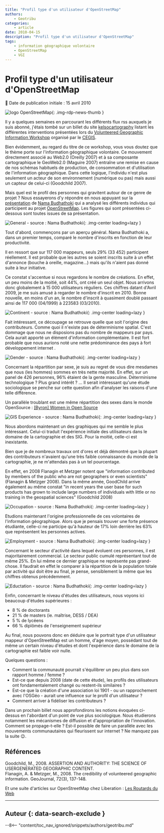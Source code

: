 ```yaml
---
title: "Profil type d'un utilisateur d'OpenStreetMap"
authors:
    - Geotribu
categories:
    - article
date: 2010-04-15
description: "Profil type d'un utilisateur d'OpenStreetMap"
tags:
    - information géographique volontaire
    - OpenStreetMap
    - VGI
---
```


# Profil type d'un utilisateur d'OpenStreetMap

:calendar: Date de publication initiale : 15 avril 2010

![logo OpenStreetMap](https://cdn.geotribu.fr/img/logos-icones/OpenStreetMap/Openstreetmap.png "logo OpenStreetMap"){: .img-rdp-news-thumb }

Il y a quelques semaines en parcourant les différents flux rss auxquels je suis abonné, j'étais tombé sur un billet du site [kelsocartography](http://kelsocartography.com/blog/?p=3476) listant les différentes interventions présentées lors du [Volunteered Geographic Information Workshop](http://cegis.usgs.gov/vgi/results.html) organisé par le [CEGIS](http://cegis.usgs.gov/).

Bien évidemment, au regard du titre de ce workshop, vous vous doutez que le thème porte sur l'information géographique volontaire. Ce mouvement directement associé au Web2.0 (Oreilly 2007) et à sa composante cartographique le GeoWeb2.0 (Maguire 2007) entraîne une remise en cause de nos schémas habituels de production, de consommation et d'utilisation de l'information géographique. Dans cette logique, l'individu n'est plus seulement un acteur de son environnement (numérique ou pas) mais aussi un capteur de celui-ci (Goodchild 2007).

Mais quel est le profil des personnes qui gravitent autour de ce genre de projet ? Nous essayerons d'y répondre en nous appuyant sur la [présentation](http://cegis.usgs.gov/vgi/Nama_Budhathoki_UIL.ppt) de [Nama Budhathoki](http://budhathoki.wordpress.com/) qui a analysé les différents individus qui participent au projet [OpenStreetMap](https://www.openstreetmap.org/). Les figures qui sont présentées ci-dessous sont toutes issues de sa présentation.

![General - source : Nama Budhathoki](https://cdn.geotribu.fr/img/articles-blog-rdp/articles/2010/general.png "General - source : Nama Budhathoki"){: .img-center loading=lazy }

Tout d'abord, commençons par un aperçu général. Nama Budhathoki a, dans un premier temps, comparé le nombre d'inscrits en fonction de leur productivité.

Il en ressort que sur 117 000 mappeurs, seuls 29% (33 452) participent réellement. Il est probable que les autres se soient inscrits suite à un effet d'annonce (bouche à oreille, magazine...) mais qu'ils n'aient pas donné suite à leur initiative.

Ce constat s'accentue si nous regardons le nombre de créations. En effet, un peu moins de la moitié, soit 44%, ont créé un seul objet. Nous arrivons donc globalement à 15 000 utilisateurs réguliers. Ces chiffres datant d'Avril 2009, je me suis amusé à regarder le nombre d'inscrit en 2010. Bonne nouvelle, en moins d'un an, le nombre d'inscrit à quasiment doublé passant ainsi de 117 000 (04/1999) à 223583 (03/2010).

![Continent - source : Nama Budhathoki](https://cdn.geotribu.fr/img/articles-blog-rdp/articles/2010/continent.png "Continent - source : Nama Budhathoki"){: .img-center loading=lazy }

Fait intéressant, ce découpage se retrouve quelle que soit l'origine des contributeurs. Comme quoi il n'existe pas de déterminisme spatial. C'est dommage que nous ne disposions pas du nombre de mappeurs par pays. Cela aurait apporté un élément d'information complémentaire. Il est fort probable que nous aurions noté une nette prédominance des pays à fort développement internet .

![Gender - source : Nama Budhathoki](https://cdn.geotribu.fr/img/articles-blog-rdp/articles/2010/gender_0.png "Gender - source : Nama Budhathoki"){: .img-center loading=lazy }

Concernant la répartition par sexe, je suis au regret de vous dire mesdames que nous (les hommes) sommes en très nette majorité. En effet, sur un panel de 426 personnes, 96% étaient de la gente masculine. Déterminisme technologique ? Plus grand intérêt ? ... Il serait intéressant qu'une étude sociologique se penche sur cette question afin d'analyser les raisons d'une telle différence.

Un parallèle troublant est une même répartition des sexes dans le monde OpenSource : [[Byron] Women in Open Source](http://openwebvancouver.ca/sites/default/files/byron-women_in_open_source.pdf)

![GIS Experience - source : Nama Budhathoki](https://cdn.geotribu.fr/img/articles-blog-rdp/articles/2010/gis_experience_1.png "GIS Experience - source : Nama Budhathoki"){: .img-center loading=lazy }

Nous abordons maintenant un des graphiques qui me semble le plus intéressant. Celui-ci traduit l'expérience initiale des utilisateurs dans le domaine de la cartographie et des SIG. Pour la moitié, celle-ci est inexistante.

Bien que je de nombreux travaux ont d'ores et déjà démontré que la plupart des contributeurs n'avaient qu'une très faible connaissance du monde de la cartographie, je ne m'attendais pas à un tel pourcentage.

En effet, en 2008 Flanagin et Metzger notent que "information contributed by members of the public who are not geographers or even scientists" (Flanagin & Metzger 2008). Dans la même année, GoodChild arrive également au même constat "in recent years the user base for such products has grown to include large numbers of individuals with little or no training in the geospatial sciences" (Goodchild 2008)

![Occupation - source : Nama Budhathoki](https://cdn.geotribu.fr/img/articles-blog-rdp/articles/2010/occupation.png "Occupation - source : Nama Budhathoki"){: .img-center loading=lazy }

Etudions maintenant l'origine professionnelle de ces volontaires de l'information géographique. Alors que je pensais trouver une forte présence étudiante, celle-ci ne participe qu'à hauteur de 17% loin derrière les 63% que représentent les personnes actives.

![Employment - source : Nama Budhathoki](https://cdn.geotribu.fr/img/articles-blog-rdp/articles/2010/employment.png  "Employment - source : Nama Budhathoki"){: .img-center loading=lazy }

Concernant le secteur d'activité dans lequel évoluent ces personnes, il est majoritairement commercial. Le secteur public cumulé représentant tout de même 25%. En lui même ce dernier graphique ne représente pas grand-chose. Il faudrait en effet le comparer à la répartition de la population totale par activité qui doit être au final, je pense, sensiblement la même que les chiffres obtenus précédemment.

![Eductation - source : Nama Budhathoki](https://cdn.geotribu.fr/img/articles-blog-rdp/articles/2010/education_1.png  "Eductation - source : Nama Budhathoki"){: .img-center loading=lazy }

Enfin, concernant le niveau d'études des utilisateurs, nous voyons ici beaucoup d'études supérieures :

- 8 % de doctorants
- 21 % de masters (ie. maîtrise, DESS / DEA)
- 5 % de lycéens
- 66 % diplômés de l'enseignement supérieur

Au final, nous pouvons donc en déduire que le portrait type d'un utilisateur mappeur d'OpenStreetMap est un homme, d'age moyen, possédant tout de même un certain niveau d'études et dont l'expérience dans le domaine de la cartographie est faible voir nulle.

Quelques questions :

- Comment la communauté pourrait s'équilibrer un peu plus dans son rapport homme / femme ?
- Est-ce que depuis 2008 (date de cette étude), les profils des utilisateurs ont fondamentalement changé ou restent-ils similaires ?
- Est-ce que la création d'une association loi 1901 - ou un rapprochement avec l'OSGéo - aurait une influence sur le profil d'un utilisateur ?
- Comment arriver à fidéliser les contributeurs ?

Dans un prochain billet nous approfondirons les notions évoquées ci-dessus en l'abordant d'un point de vue plus sociologique. Nous étudierons notamment les mécanismes de diffusion et d'appropriation de l'innovation. Comment se propage-t-elle ? Est-il possible de faire un parallèle avec les mouvements communautaires qui fleurissent sur internet ? Ne manquez pas la suite :wink:.

## Références

Goodchild, M., 2008. ASSERTION AND AUTHORITY: THE SCIENCE OF USERGENERATED GEOGRAPHIC CONTENT.  
Flanagin, A. & Metzger, M., 2008. The credibility of volunteered geographic information. GeoJournal, 72(3), 137-148.

Et une suite d'articles sur OpenStreetMap chez Liberation : [Les Routards du Web](http://www.ecrans.fr/+-les-routards-du-web-+.html?page=journal)

----

## Auteur {: data-search-exclude }

--8<-- "content/toc_nav_ignored/snippets/authors/geotribu.md"
